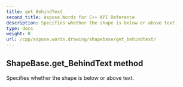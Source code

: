 ```yaml
---
title: get_BehindText
second_title: Aspose.Words for C++ API Reference
description: Specifies whether the shape is below or above text. 
type: docs
weight: 0
url: /cpp/aspose.words.drawing/shapebase/get_behindtext/
---
```

## ShapeBase.get_BehindText method


Specifies whether the shape is below or above text.


